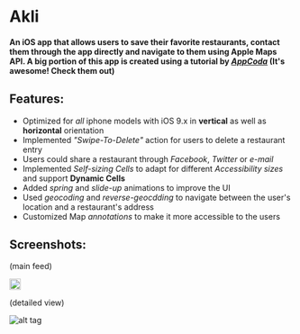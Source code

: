 # Akli

#### An iOS app that allows users to save their favorite restaurants, contact them through the app directly and navigate to them using Apple Maps API. A big portion of this app is created using a tutorial by [*AppCoda*](https://www.appcoda.com/) (It's awesome! Check them out)


## Features: 
*  Optimized for *all* iphone models with iOS 9.x in **vertical** as well as **horizontal** orientation
*  Implemented  *"Swipe-To-Delete"* action for users to delete a restaurant entry
*  Users could share a restaurant through *Facebook*, *Twitter* or *e-mail* 
*  Implemented *Self-sizing Cells* to adapt for different *Accessibility sizes* and support **Dynamic Cells**
*  Added *spring* and *slide-up* animations to improve the UI
*  Used *geocoding* and *reverse-geocdding* to navigate between the user's location and a restaurant's address
*  Customized Map *annotations* to make it more accessible to the users


## Screenshots: 
(main feed)

<img src="https://cloud.githubusercontent.com/assets/11590314/12259154/2a813b3c-b92d-11e5-9761-b50fa1f35153.png" style="width:20px;height:20px">

(detailed view)

![alt tag](https://cloud.githubusercontent.com/assets/11590314/12259163/39289b6c-b92d-11e5-9704-badb3f64744e.png)

